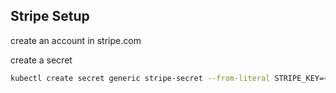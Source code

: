 ## Stripe Setup
create an account in stripe.com

create a secret
```bash
kubectl create secret generic stripe-secret --from-literal STRIPE_KEY=<value>
```
